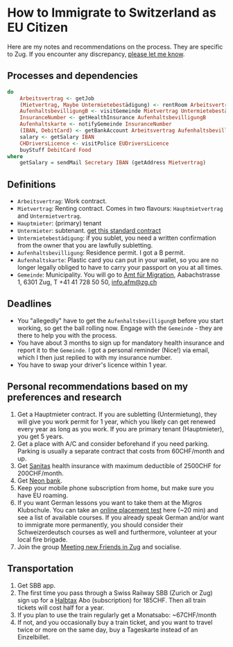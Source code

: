 How to Immigrate to Switzerland as EU Citizen
=============================================

Here are my notes and recommendations on the process.  They are specific to Zug.  If you encounter any discrepancy, [please let me know](https://github.com/einar-io/eu_to_ch/pulls).


Processes and dependencies
--------------------------


```haskell
do
	Arbeitsvertrag <- getJob
	(Mietvertrag, Maybe Untermietebestädigung) <- rentRoom Arbeitsvertrag
	AufenhaltsbevilligungB <- visitGemeinde Mietvertrag Untermietebestädigung BirthCertificate Arbeitsvertrag
	InsuranceNumber <- getHealthInsurance AufenhaltsbevilligungB
	Aufenhaltskarte <- notifyGemeinde InsuranceNumber
	(IBAN, DebitCard) <- getBankAccount Arbeitsvertrag AufenhaltsbevilligungB Passport
	salary <- getSalary IBAN
	CHDriversLicence <- visitPolice EUDriversLicence
	buyStuff DebitCard Food
where
	getSalary = sendMail Secretary IBAN (getAddress Mietvertrag)
```

Definitions
-----------

- `Arbeitsvertrag`: Work contract.
- `Mietvertrag`: Renting contract. Comes in two flavours: `Hauptmietvertrag` and `Untermietvertrag`.
- `Hauptmieter`: (primary) tenant
- `Untermieter`: subtenant. [get this standard contract](https://www.mieterverband.ch/dam/jcr:5aa1368f-0532-4fd0-ad71-404076d2b260/2019_Untermietvertrag-Wohnraeume_mp_interaktiv.pdf)
- `Untermietebestädigung`: if you sublet, you need a written confirmation from the owner that you are lawfully subletting.
- `Aufenhaltsbevilligung`: Residence permit. I got a B permit.
- `Aufenhaltskarte`: Plastic card you can put in your wallet, so you are no longer legally obliged to have to carry your passport on you at all times.
- `Gemeinde`: Municipality. You will go to [Amt für Migration](https://www.zg.ch/behoerden/sicherheitsdirektion/amt-fur-migration), Aabachstrasse 1, 6301 Zug, T +41 41 728 50 50, info.afm@zg.ch


Deadlines
---------

- You "allegedly" have to get the `AufenhaltsbevilligungB` before you start working, so get the ball rolling now. Engage with the `Gemeinde` - they are there to help you with the process.
- You have about 3 months to sign up for mandatory health insurance and report it to the `Gemeinde`. I got a personal reminder (Nice!) via email, which I then just replied to with my insurance number.
- You have to swap your driver's licence within 1 year.


Personal recommendations based on my preferences and research
-------------------------------------------------------------

1. Get a Hauptmieter contract. If you are subletting (Untermietung), they will give you work permit for 1 year, which you likely can get renewed every year as long as you work. If you are primary tenant (Hauptmieter), you get 5 years.
2. Get a place with A/C and consider beforehand if you need parking. Parking is usually a separate contract that costs from 60CHF/month and up.
3. Get [Sanitas](https://www.sanitas.com/en/private-customers.html) health insurance with maximum deductible of 2500CHF for 200CHF/month.
4. Get [Neon bank](https://www.neon-free.ch/en/).
5. Keep your mobile phone subscription from home, but make sure you have EU roaming.
6. If you want German lessons you want to take them at the Migros Klubschule.  You can take an [online placement test](https://www.klubschule.ch/Angebote/Sprachen/Deutschkurse#tab=tab2) here (~20 min) and see a list of available courses.  If you already speak German and/or want to immigrate more permanently, you should consider their Schweizerdeutsch courses as well and furthermore, volunteer at your local fire brigade.
7. Join the group [Meeting new Friends in Zug](https://www.meetup.com/meeting-new-friends-in-zug/) and socialise.

Transportation
--------------

1. Get SBB app.
2. The first time you pass through a Swiss Railway SBB (Zurich or Zug) sign up for a [Halbtax](https://www.sbb.ch/en/travelcards-and-tickets/railpasses/half-fare-travelcard.html) Abo (subscription) for 185CHF.  Then all train tickets will cost half for a year.
3. If you plan to use the train regularly get a Monatsabo: ~67CHF/month
4. If not, and you occasionally buy a train ticket, and you want to travel twice or more on the same day, buy a Tageskarte instead of an Einzelbillet.
